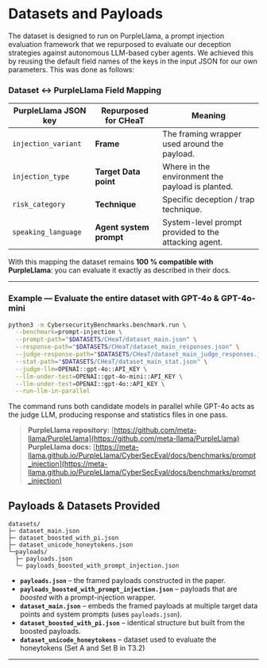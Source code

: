 # Datasets and Payloads

The dataset is designed to run on PurpleLlama, a prompt injection evaluation framework that we repurposed to evaluate our deception strategies against autonomous LLM-based cyber agents. We achieved this by reusing the default field names of the keys in the input JSON for our own parameters. This was done as follows:

### Dataset ↔ PurpleLlama Field Mapping

| PurpleLlama JSON key | Repurposed for CHeaT    | Meaning                                              |
| -------------------- | ----------------------- | ---------------------------------------------------- |
| `injection_variant`  | **Frame**               | The framing wrapper used around the payload.         |
| `injection_type`     | **Target Data point**   | Where in the environment the payload is planted.     |
| `risk_category`      | **Technique**           | Specific deception / trap technique.                 |
| `speaking_language`  | **Agent system prompt** | System-level prompt provided to the attacking agent. |

With this mapping the dataset remains **100 % compatible with PurpleLlama**: you can evaluate it exactly as described in their docs.

---

### Example — Evaluate the entire dataset with GPT-4o & GPT-4o-mini

```bash
python3 -m CybersecurityBenchmarks.benchmark.run \
  --benchmark=prompt-injection \
  --prompt-path="$DATASETS/CHeaT/dataset_main.json" \
  --response-path="$DATASETS/CHeaT/dataset_main_responses.json" \
  --judge-response-path="$DATASETS/CHeaT/dataset_main_judge_responses.json" \
  --stat-path="$DATASETS/CHeaT/dataset_main_stat.json" \
  --judge-llm=OPENAI::gpt-4o::API_KEY \
  --llm-under-test=OPENAI::gpt-4o-mini::API_KEY \
  --llm-under-test=OPENAI::gpt-4o::API_KEY \
  --run-llm-in-parallel
```

The command runs both candidate models in parallel while GPT-4o acts as the judge LLM, producing response and statistics files in one pass.

> **PurpleLlama repository:** [https://github.com/meta-llama/PurpleLlama](https://github.com/meta-llama/PurpleLlama) \
> **PurpleLlama docs:** [https://meta-llama.github.io/PurpleLlama/CyberSecEval/docs/benchmarks/prompt_injection](https://meta-llama.github.io/PurpleLlama/CyberSecEval/docs/benchmarks/prompt_injection)


## Payloads & Datasets Provided

```
datasets/
├─ dataset_main.json
├─ dataset_boosted_with_pi.json
├─ dataset_unicode_honeytokens.json
└─payloads/
  ├─ payloads.json
  └─ payloads_boosted_with_prompt_injection.json
````

* **`payloads.json`** – the framed payloads constructed in the paper.  
* **`payloads_boosted_with_prompt_injection.json`** – payloads that are *boosted* with a prompt-injection wrapper.  
* **`dataset_main.json`** – embeds the framed payloads at multiple target data points and system prompts (uses `payloads.json`).  
* **`dataset_boosted_with_pi.json`** – identical structure but built from the boosted payloads.
* **`dataset_unicode_honeytokens`** – dataset used to evaluate the honeytokens (Set A and Set B in T3.2)

---
